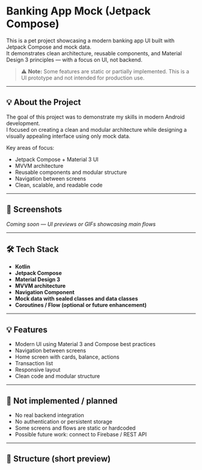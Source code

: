 # Banking App Mock (Jetpack Compose)

This is a pet project showcasing a modern banking app UI built with Jetpack Compose and mock data.  
It demonstrates clean architecture, reusable components, and Material Design 3 principles — with a focus on UI, not backend.

> ⚠️ **Note:** Some features are static or partially implemented. This is a UI prototype and not intended for production use.

---

## 💡 About the Project

The goal of this project was to demonstrate my skills in modern Android development.  
I focused on creating a clean and modular architecture while designing a visually appealing interface using only mock data.

Key areas of focus:
- Jetpack Compose + Material 3 UI
- MVVM architecture
- Reusable components and modular structure
- Navigation between screens
- Clean, scalable, and readable code

---

## 📱 Screenshots

*Coming soon — UI previews or GIFs showcasing main flows*

---

## 🛠️ Tech Stack

- **Kotlin**
- **Jetpack Compose**
- **Material Design 3**
- **MVVM architecture**
- **Navigation Component**
- **Mock data with sealed classes and data classes**
- **Coroutines / Flow (optional or future enhancement)**

---

## 💡 Features

- Modern UI using Material 3 and Compose best practices
- Navigation between screens
- Home screen with cards, balance, actions
- Transaction list
- Responsive layout
- Clean code and modular structure

---

## 🚧 Not implemented / planned

- No real backend integration
- No authentication or persistent storage
- Some screens and flows are static or hardcoded
- Possible future work: connect to Firebase / REST API

---

## 📂 Structure (short preview)
